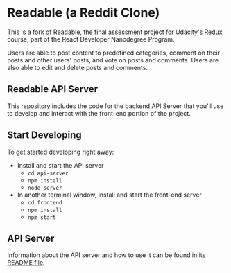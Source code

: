 # Readable (a Reddit Clone)

This is a fork of [Readable](https://github.com/udacity/reactnd-project-readable-starter), the final assessment project for Udacity's Redux course, part of the React Developer Nanodegree Program. 

Users are able to post content to predefined categories, comment on their posts and other users' posts, and vote on posts and comments. Users are also able to edit and delete posts and comments.

## Readable API Server

This repository includes the code for the backend API Server that you'll use to develop and interact with the front-end portion of the project.

## Start Developing

To get started developing right away:

* Install and start the API server
    - `cd api-server`
    - `npm install`
    - `node server`
* In another terminal window, install and start the front-end server
    - `cd frontend`
    - `npm install`
    - `npm start`

## API Server

Information about the API server and how to use it can be found in its [README file](api-server/README.md).
